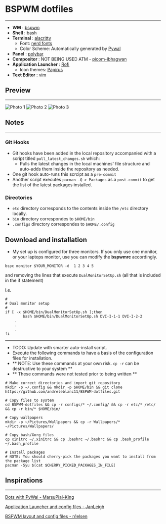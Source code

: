 # BSPWM dotfiles

***

-   **WM** : [bspwm](https://github.com/baskerville/bspwm)
-   **Shell** : bash
-   **Terminal** : [alacritty](https://github.com/alacritty/alacritty)
	- Font: [nerd fonts](https://github.com/ryanoasis/nerd-fonts)
	- Color Scheme: Automatically generated by [Pywal](https://github.com/dylanaraps/pywal)
-   **Panel** : [polybar](https://github.com/polybar/polybar)
-   **Compositor** : NOT BEING USED ATM - [picom-ibhagwan](https://github.com/ibhagwan/picom-ibhagwan-git)
-   **Application Launcher** : [Rofi](https://github.com/davatorium/rofi)
	- Icon themes: [Papirus](https://github.com/PapirusDevelopmentTeam/papirus-icon-theme)
-   **Text Editor** : [vim](https://github.com/vim/vim)


## Preview

***

![Photo 1](https://github.com/andreleblanc11/dotfiles/blob/master/Preview/Rice_Screenshot1.jpg)
![Photo 2](https://github.com/andreleblanc11/dotfiles/blob/master/Preview/Rice_Screenshot2.jpg)
![Photo 3](https://github.com/andreleblanc11/dotfiles/blob/master/Preview/Rice_Screenshot3.jpg)

## Notes

***

### Git Hooks
- Git hooks have been added in the local repository accompanied with a script titled `pull_latest_changes.sh` which:
    - Pulls the latest changes in the local machines' file structure and auto-adds them inside the repository as needed.
- One git hook auto-runs this scrcipt as a `pre-commit`
- Another script executes `pacman -Q > Packages` as a `post-commit` to get the list of the latest packages installed.


### Directories

- `etc` directory corresponds to the contents inside the `/etc` directory locally.
- `bin` directory correspondes to `$HOME/bin`
- `.configs` directory correspondes to `$HOME/.config`


## Download and installation

- My set up is configured for three monitors. If you only use one monitor, or your laptops monitor, use you can modify the **bspwmrc** accordingly.

``` shell
bspc monitor $YOUR_MONITOR -d  1 2 3 4 5
```

and removing the lines that execute `DualMonitorSetUp.sh` (all that is included in the if statement)

i.e.

```shell
#
# Dual monitor setup
#
if [ -x $HOME/bin/DualMonitorSetUp.sh ];then
        bash $HOME/bin/DualMonitorSetUp.sh DVI-I-1-1 DVI-I-2-2
    .
    .
    .
fi
```

***

- TODO: Update with smarter auto-install script.
- Execute the following commands to have a basis of the configuration files for installation. 
- ** NOTE: Use these commands at your own risk. `cp -r` can be destructive to your system **
- ** These commands were not tested prior to being written **

```shell
# Make correct directories and import git repository
mkdir -p ~/.config && mkdir -p $HOME/bin && git clone https://github.com/andreleblanc11/BSPWM-dotfiles.git

# Copy files to system
cd BSPWM-dotfiles && cp -r configs/* ~/.config/ && cp -r etc/* /etc/ && cp -r bin/* $HOME/bin/

# Copy wallpapers
mkdir -p ~/Pictures/Wallpapers && cp -r Wallpapers/* ~/Pictures/Wallpapers/

# Copy bash/Xorg files
cp xinitrc ~/.xinitrc && cp .bashrc ~/.bashrc && cp .bash_profile ~/.bash_profile

# Install packages
# NOTE: You should cherry-pick the packages you want to install from the package list
pacman -Syu $(cat $CHERRY_PICKED_PACKAGES_IN_FILE)
```

## Inspirations

***

[Dots with PyWal - MarsuPial-King](https://github.com/marsupial-king/my-arch-dots)

[Application Launcher and config files - JanLeigh](https://github.com/janleigh/dotfiles)

[BSPWM layout and config files -  n1elsen](https://github.com/n1els3n/bspwm-dotfiles)

